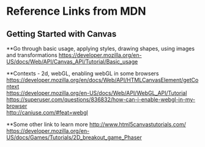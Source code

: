 # Reference Links from MDN 

## Getting Started with Canvas

**Go through basic usage, applying styles, drawing shapes, using images and transformations
https://developer.mozilla.org/en-US/docs/Web/API/Canvas_API/Tutorial/Basic_usage

**Contexts - 2d, webGL, enabling webGL in some browsers
https://developer.mozilla.org/en/docs/Web/API/HTMLCanvasElement/getContext<br/>
https://developer.mozilla.org/en-US/docs/Web/API/WebGL_API/Tutorial<br/>
https://superuser.com/questions/836832/how-can-i-enable-webgl-in-my-browser<br/>
http://caniuse.com/#feat=webgl

**Some other link to learn more
http://www.html5canvastutorials.com/<br/>
https://developer.mozilla.org/en-US/docs/Games/Tutorials/2D_breakout_game_Phaser
